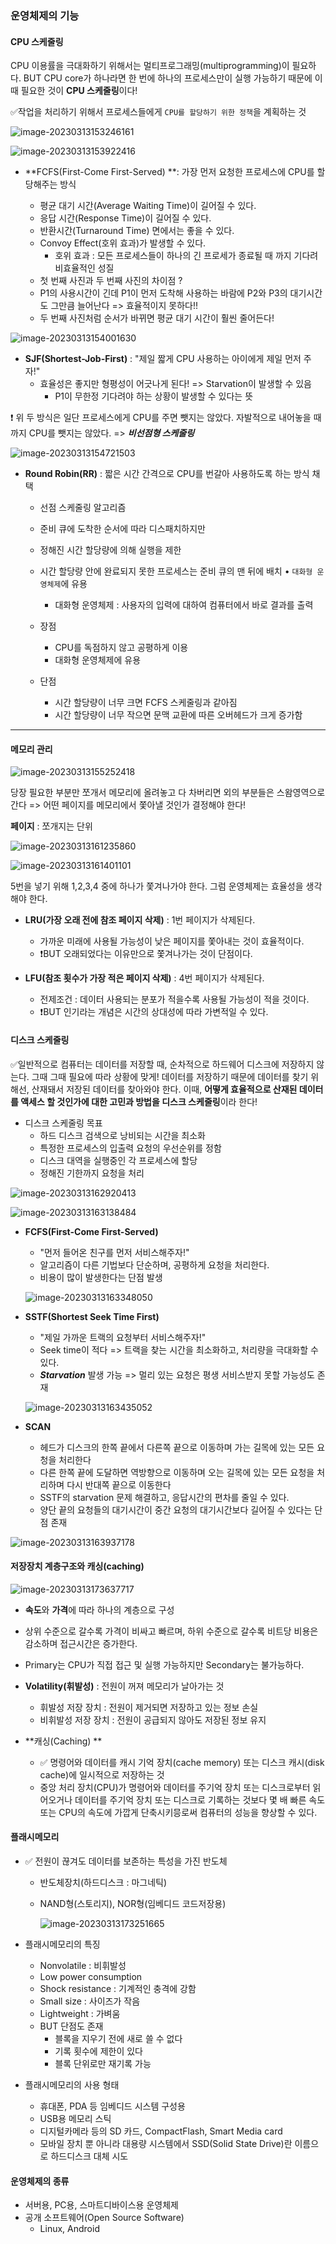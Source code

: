 ### 운영체제의 기능

#### CPU 스케줄링

CPU 이용률을 극대화하기 위해서는 멀티프로그래밍(multiprogramming)이 필요하다. BUT CPU core가 하나라면 한 번에 하나의 프로세스만이 실행 가능하기 때문에 이때 필요한 것이 **CPU 스케줄링**이다!

✅작업을 처리하기 위해서 프로세스들에게 `CPU를 할당하기 위한 정책`을 계획하는 것

![image-20230313153246161](./assets/image-20230313153246161.png)

![image-20230313153922416](./assets/image-20230313153922416.png)

- **FCFS(First-Come First-Served) **: 가장 먼저 요청한 프로세스에 CPU를 할당해주는 방식

  - 평균 대기 시간(Average Waiting Time)이 길어질 수 있다.
  - 응답 시간(Response Time)이 길어질 수 있다.
  - 반환시간(Turnaround Time) 면에서는 좋을 수 있다.
  - Convoy Effect(호위 효과)가 발생할 수 있다.
    - 호위 효과 : 모든 프로세스들이 하나의 긴 프로세가 종료될 때 까지 기다려 비효율적인 성질
  - 첫 번째 사진과 두 번째 사진의 차이점 ?
  - P1의 사용시간이 긴데 P1이 먼저 도착해 사용하는 바람에 P2와 P3의 대기시간도 그만큼 늘어난다 => 효율적이지 못하다!!
  - 두 번째 사진처럼 순서가 바뀌면 평균 대기 시간이 훨씬 줄어든다!

  

![image-20230313154001630](./assets/image-20230313154001630.png)

- **SJF(Shortest-Job-First)** : "제일 짧게 CPU 사용하는 아이에게 제일 먼저 주자!"
  - 효율성은 좋지만 형평성이 어긋나게 된다! => Starvation이 발생할 수 있음
    - P1이 무한정 기다려야 하는 상황이 발생할 수 있다는 뜻



❗ 위 두 방식은 일단 프로세스에게 CPU를 주면 뺏지는 않았다. 자발적으로 내어놓을 때까지 CPU를 뺏지는 않았다. => ***비선점형 스케줄링***



![image-20230313154721503](./assets/image-20230313154721503.png)

- **Round Robin(RR)** : 짧은 시간 간격으로 CPU를 번갈아 사용하도록 하는 방식 채택

  - 선점 스케줄링 알고리즘

  - 준비 큐에 도착한 순서에 따라 디스패치하지만

  - 정해진 시간 할당량에 의해 실행을 제한

  - 시간 할당량 안에 완료되지 못한 프로세스는 준비 큐의 맨 뒤에 배치 • `대화형 운영체제`에 유용

    - 대화형 운영체제 : 사용자의 입력에 대하여 컴퓨터에서 바로 결과를 출력

  - 장점 

    - CPU를 독점하지 않고 공평하게 이용
    - 대화형 운영체제에 유용

  - 단점

    - 시간 할당량이 너무 크면 FCFS 스케줄링과 같아짐
    - 시간 할당량이 너무 작으면 문맥 교환에 따른 오버헤드가 크게 증가함

     

---



#### 메모리 관리

![image-20230313155252418](./assets/image-20230313155252418.png)

당장 필요한 부분만 쪼개서 메모리에 올려놓고 다 차버리면 외의 부분들은 스왐영역으로 간다 => 어떤 페이지를 메모리에서 쫓아낼 것인가 결정해야 한다!

**페이지** : 쪼개지는 단위



![image-20230313161235860](./assets/image-20230313161235860.png)

![image-20230313161401101](./assets/image-20230313161401101.png)

5번을 넣기 위해 1,2,3,4 중에 하나가 쫓겨나가야 한다. 그럼 운영체제는 효율성을 생각해야 한다.

- **LRU(가장 오래 전에 참조 페이지 삭제)** : 1번 페이지가 삭제된다.
  - 가까운 미래에 사용될 가능성이 낮은 페이지를 쫓아내는 것이 효율적이다.
  - ❗BUT 오래되었다는 이유만으로 쫓겨나가는 것이 단점이다.

- **LFU(참조 횟수가 가장 적은 페이지 삭제)** : 4번 페이지가 삭제된다.
  - 전제조건 : 데이터 사용되는 분포가 적을수록 사용될 가능성이 적을 것이다.
  - ❗BUT 인기라는 개념은 시간의 상대성에 따라 가변적일 수 있다.



#### 디스크 스케줄링

✅일반적으로 컴퓨터는 데이터를 저장할 때, 순차적으로 하드웨어 디스크에 저장하지 않는다. 그때 그때 필요에 따라 상황에 맞게! 데이터를 저장하기 때문에 데이터를 찾기 위해선, 산재돼서 저장된 데이터를 찾아와야 한다. 이때, **어떻게 효율적으로 산재된 데이터를 액세스 할 것인가에 대한 고민과 방법을 디스크 스케줄링**이라 한다!

- 디스크 스케줄링 목표
  - 하드 디스크 검색으로 낭비되는 시간을 최소화
  - 특정한 프로세스의 입출력 요청의 우선순위를 정함
  - 디스크 대역을 실행중인 각 프로세스에 할당
  - 정해진 기한까지 요청을 처리

![image-20230313162920413](./assets/image-20230313162920413.png)

![image-20230313163138484](./assets/image-20230313163138484.png)



- **FCFS(First-Come First-Served)**

  - "먼저 들어온 친구를 먼저 서비스해주자!"
  - 알고리즘이 다른 기법보다 단순하며, 공평하게 요청을 처리한다.
  - 비용이 많이 발생한다는 단점 발생

  ![image-20230313163348050](./assets/image-20230313163348050.png)

- **SSTF(Shortest Seek Time First)**

  - "제일 가까운 트랙의 요청부터 서비스해주자!"
  - Seek time이 적다 => 트랙을 찾는 시간을 최소화하고, 처리량을 극대화할 수 있다.
  - ***Starvation*** 발생 가능 => 멀리 있는 요청은 평생 서비스받지 못할 가능성도 존재

  ![image-20230313163435052](./assets/image-20230313163435052.png)

- **SCAN**
  - 헤드가 디스크의 한쪽 끝에서 다른쪽 끝으로 이동하며 가는 길목에 있는 모든 요청을 처리한다
  - 다른 한쪽 끝에 도달하면 역방향으로 이동하며 오는 길목에 있는 모든 요청을 처리하며 다시 반대쪽 끝으로 이동한다
  - SSTF의 starvation 문제 해결하고, 응답시간의 편차를 줄일 수 있다.
  - 양단 끝의 요청들의 대기시간이 중간 요청의 대기시간보다 길어질 수 있다는 단점 존재

![image-20230313163937178](./assets/image-20230313163937178.png)



#### 저장장치 계층구조와 캐싱(caching)

![image-20230313173637717](./assets/image-20230313173637717.png)

- **속도**와 **가격**에 따라 하나의 계층으로 구성
- 상위 수준으로 갈수록 가격이 비싸고 빠르며, 하위 수준으로 갈수록 비트당 비용은 감소하며 접근시간은 증가한다.
- Primary는 CPU가 직접 접근 및 실행 가능하지만 Secondary는 불가능하다.

- **Volatility(휘발성)** : 전원이 꺼져 메모리가 날아가는 것
  - 휘발성 저장 장치 : 전원이 제거되면 저장하고 있는 정보 손실
  - 비휘발성 저장 장치 : 전원이 공급되지 않아도 저장된 정보 유지

- **캐싱(Caching) **
  - ✅ 명령어와 데이터를 캐시 기억 장치(cache memory) 또는 디스크 캐시(disk cache)에 일시적으로 저장하는 것
  - 중앙 처리 장치(CPU)가 명령어와 데이터를 주기억 장치 또는 디스크로부터 읽어오거나 데이터를 주기억 장치 또는 디스크로 기록하는 것보다 몇 배 빠른 속도 또는 CPU의 속도에 가깝게 단축시키믕로써 컴퓨터의 성능을 향상할 수 있다.



#### 플래시메모리

- ✅ 전원이 끊겨도 데이터를 보존하는 특성을 가진 반도체

  - 반도체장치(하드디스크 : 마그네틱)

  - NAND형(스토리지), NOR형(임베디드 코드저장용)

    ![image-20230313173251665](./assets/image-20230313173251665.png)

- 플래시메모리의 특징

  - Nonvolatile : 비휘발성
  - Low power consumption
  - Shock resistance : 기계적인 충격에 강함
  - Small size : 사이즈가 작음
  - Lightweight : 가벼움
  - BUT 단점도 존재
    - 블록을 지우기 전에 새로 쓸 수 없다
    - 기록 횟수에 제한이 있다
    - 블록 단위로만 재기록 가능

- 플래시메모리의 사용 형태

  - 휴대폰, PDA 등 임베디드 시스템 구성용
  - USB용 메모리 스틱
  - 디지털카메라 등의 SD 카드, CompactFlash, Smart Media card
  - 모바일 장치 뿐 아니라 대용량 시스템에서 SSD(Solid State Drive)란 이름으로 하드디스크 대체 시도



#### 운영체제의 종류

- 서버용, PC용, 스마트디바이스용 운영체제
- 공개 소프트웨어(Open Source Software)
  - Linux, Android